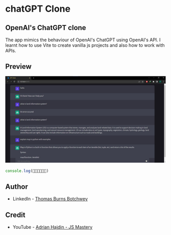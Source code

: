 # chatGPT Clone

## OpenAI's ChatGPT clone

The app mimics the behaviour of OpenAI's ChatGPT using OpenAI's API.
I learnt how to use Vite to create vanilla js projects and also how to work with APIs.

## Preview

![App](preview.jpg)

```js
console.log(🎉🎉🎉🎉🎉🎉)
```

## Author

- LinkedIn - [Thomas Burns Botchwey](https://www.linkedin.com/in/tbbotchwey/)

## Credit

- YouTube - [Adrian Hajdin - JS Mastery](https://www.youtube.com/@javascriptmastery)
